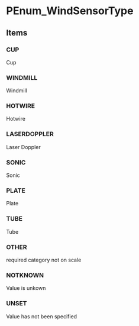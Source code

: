 # PEnum_WindSensorType
<!-- end of short definition -->

## Items

### CUP
Cup

### WINDMILL
Windmill

### HOTWIRE
Hotwire

### LASERDOPPLER
Laser Doppler

### SONIC
Sonic

### PLATE
Plate

### TUBE
Tube

### OTHER
required category not on scale

### NOTKNOWN
Value is unkown

### UNSET
Value has not been specified
